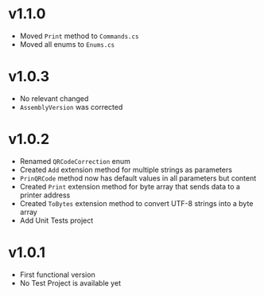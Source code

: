 # v1.1.0
- Moved `Print` method to `Commands.cs`
- Moved all enums to `Enums.cs`

# v1.0.3
- No relevant changed
- `AssemblyVersion` was corrected

# v1.0.2
- Renamed `QRCodeCorrection` enum
- Created `Add` extension method for multiple strings as parameters
- `PrinQRCode` method now has default values in all parameters but content
- Created `Print` extension method for byte array that sends data to a printer address
- Created `ToBytes` extension method to convert UTF-8 strings into a byte array
- Add Unit Tests project

# v1.0.1
- First functional version
- No Test Project is available yet
